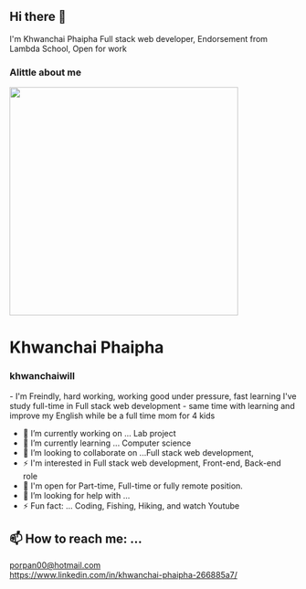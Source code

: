 ## Hi there 👋
I'm Khwanchai Phaipha Full stack web developer, Endorsement from Lambda School, Open for work
### Alittle about me

<img src="https://avatars0.githubusercontent.com/u/64489050?s=460&u=7ba41ef7e577172978574c7b11c77418b6ea60f3&v=4-512" width = "400" />
<br>
<h1> Khwanchai Phaipha</h1>
<h3> khwanchaiwill </h3>
- I'm Freindly, hard working, working good under pressure, fast learning I've study full-time in Full stack web development 
- same time with learning and improve my English while be a full time mom for 4 kids


- 🔭 I’m currently working on ... Lab project
- 🌱 I’m currently learning ... Computer science 
- 👯 I’m looking to collaborate on ...Full stack web development,
- ⚡ I'm interested in Full stack web development, Front-end, Back-end role
- 🌱 I'm open for Part-time, Full-time or fully remote position.
- 🤔 I’m looking for help with ...
- ⚡ Fun fact: ... Coding, Fishing, Hiking, and watch Youtube
## 📫 How to reach me: ...
<a href= "mailto:porpan00@hotmail.com">porpan00@hotmail.com</a>
<br>
<a href= "https://www.linkedin.com/in/khwanchai-phaipha-266885a7/" align="center">https://www.linkedin.com/in/khwanchai-phaipha-266885a7/ </a>

